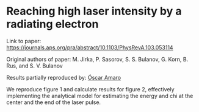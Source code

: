 # Reaching high laser intensity by a radiating electron

Link to paper: https://journals.aps.org/pra/abstract/10.1103/PhysRevA.103.053114

Original authors of paper: M. Jirka, P. Sasorov, S. S. Bulanov, G. Korn, B. Rus, and S. V. Bulanov

Results partially reproduced by: [Óscar Amaro](https://github.com/OsAmaro)

We reproduce figure 1 and calculate results for figure 2, effectively implementing the analytical model for estimating the energy and chi at the center and the end of the laser pulse.
